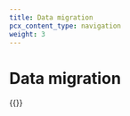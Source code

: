 ```yaml
---
title: Data migration
pcx_content_type: navigation
weight: 3
---
```


# Data migration

{{<directory-listing>}}